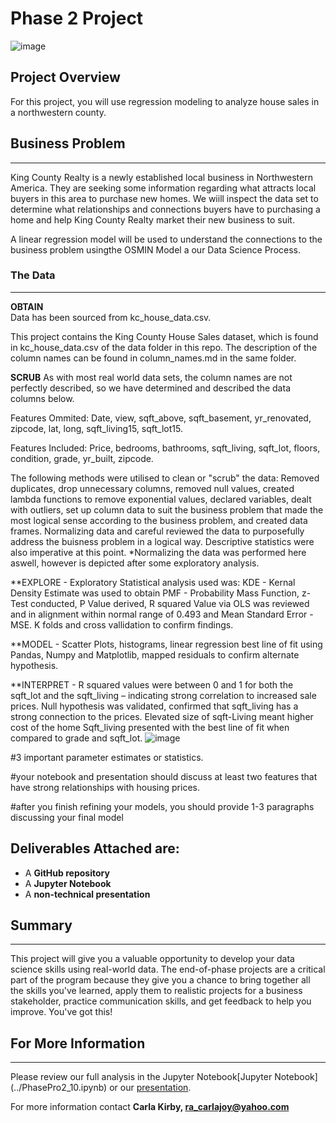 # Phase 2 Project
![image](https://user-images.githubusercontent.com/51284956/170860501-60ee0789-e902-4c8e-940a-b67b14466a04.png)

## Project Overview

For this project, you will use regression modeling to analyze house sales in a northwestern county.

## Business Problem
______________________________________________________________________________________________________________________________________________________________________

King County Realty is a newly established local business in Northwestern America. They are seeking some information regarding what attracts local buyers in this area to purchase new homes. We wiill inspect the data set to determine what relationships and connections buyers have to purchasing a home and help King County Realty market their new business to suit.

A linear regression model will be used to understand the connections to the business problem usingthe OSMIN Model a our Data Science Process.

### The Data
______________________________________________________________________________________________________________________________________________________________________

**OBTAIN**  
Data has been sourced from kc_house_data.csv.

This project contains the King County House Sales dataset, which is found in kc_house_data.csv of the data folder in this repo. The description of the column names can be found in column_names.md in the same folder. 

**SCRUB**
As with most real world data sets, the column names are not perfectly described, so we have determined and described the data columns below.

Features Ommited: Date, view, sqft_above, sqft_basement, yr_renovated, zipcode, lat, long, sqft_living15, sqft_lot15. 

Features Included: Price, bedrooms, bathrooms, sqft_living, sqft_lot, floors, condition, grade, yr_built, zipcode. 

The following methods were utilised to clean or "scrub" the data: Removed duplicates, drop unnecessary columns, removed null values, created lambda functions to remove exponential values, declared variables, dealt with outliers, set up column data to suit the business problem that made the most logical sense according to the business problem, and created data frames. Normalizing data and careful reviewed the data to purposefully address the buisness problem in a logical way. Descriptive statistics were also imperative at this point. *Normalizing the data was performed here aswell, however is depicted after some exploratory analysis. 

**EXPLORE - Exploratory Statistical analysis used was: KDE - Kernal Density Estimate was used to obtain PMF - Probability Mass Function, z- Test conducted, P Value derived, R squared Value via OLS was reviewed and in alignment within normal range of 0.493 and Mean Standard Error - MSE. K folds and cross vallidation to confirm findings.

**MODEL - Scatter Plots, histograms, linear regression best line of fit using Pandas, Numpy and Matplotlib, mapped residuals to confirm alternate hypothesis. 

**INTERPRET - R squared values were between 0 and 1 for both the sqft_lot and the sqft_living – indicating strong correlation to increased sale prices. 
Null hypothesis was validated, confirmed that sqft_living has a strong connection to the prices. Elevated size of sqft-Living meant higher cost of the home
Sqft_living presented with the best line of fit when compared to grade and sqft_lot.
![image](https://user-images.githubusercontent.com/51284956/170860501-60ee0789-e902-4c8e-940a-b67b14466a04.png)



#3 important parameter estimates or statistics.

 #your notebook and presentation should discuss at least two features that have strong relationships with housing prices.
 
#after you finish refining your models, you should provide 1-3 paragraphs discussing your final model


## Deliverables Attached are:

* A **GitHub repository**
* A **Jupyter Notebook**
* A **non-technical presentation**

## Summary
______________________________________________________________________________________________________________________________________________________________________

This project will give you a valuable opportunity to develop your data science skills using real-world data. The end-of-phase projects are a critical part of the program because they give you a chance to bring together all the skills you've learned, apply them to realistic projects for a business stakeholder, practice communication skills, and get feedback to help you improve. You've got this!

## For More Information 
______________________________________________________________________________________________________________________________________________________________________

Please review our full analysis in the Jupyter Notebook[Jupyter Notebook] (../PhasePro2_10.ipynb) or our [presentation](./presentation.pdf).

For more information contact **Carla Kirby, ra_carlajoy@yahoo.com** 
  
